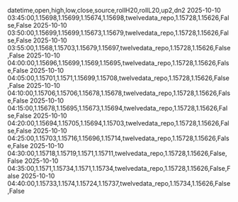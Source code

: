 datetime,open,high,low,close,source,rollH20,rollL20,up2,dn2
2025-10-10 03:45:00,1.15698,1.15699,1.15674,1.15698,twelvedata_repo,1.15728,1.15626,False,False
2025-10-10 03:50:00,1.15699,1.15699,1.15673,1.15679,twelvedata_repo,1.15728,1.15626,False,False
2025-10-10 03:55:00,1.1568,1.15703,1.15679,1.15697,twelvedata_repo,1.15728,1.15626,False,False
2025-10-10 04:00:00,1.15696,1.15699,1.1569,1.15695,twelvedata_repo,1.15728,1.15626,False,False
2025-10-10 04:05:00,1.15701,1.1571,1.15699,1.15708,twelvedata_repo,1.15728,1.15626,False,False
2025-10-10 04:10:00,1.15706,1.15706,1.15678,1.15678,twelvedata_repo,1.15728,1.15626,False,False
2025-10-10 04:15:00,1.15678,1.15695,1.15673,1.15694,twelvedata_repo,1.15728,1.15626,False,False
2025-10-10 04:20:00,1.15694,1.15705,1.15694,1.15703,twelvedata_repo,1.15728,1.15626,False,False
2025-10-10 04:25:00,1.15703,1.15716,1.15696,1.15714,twelvedata_repo,1.15728,1.15626,False,False
2025-10-10 04:30:00,1.15718,1.15719,1.1571,1.15711,twelvedata_repo,1.15728,1.15626,False,False
2025-10-10 04:35:00,1.1571,1.15734,1.1571,1.15734,twelvedata_repo,1.15728,1.15626,False,False
2025-10-10 04:40:00,1.15733,1.1574,1.15724,1.15737,twelvedata_repo,1.15734,1.15626,False,False
